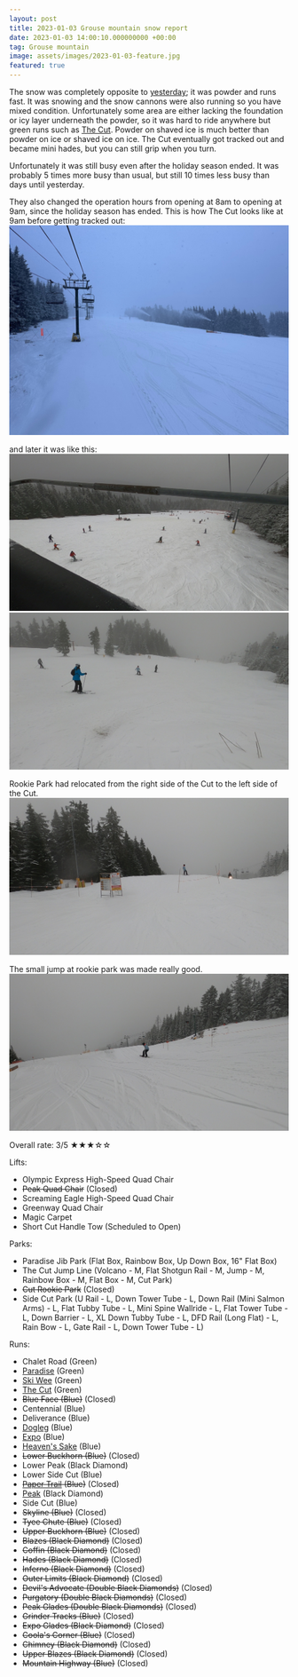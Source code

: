 ```yaml
---
layout: post
title: 2023-01-03 Grouse mountain snow report
date: 2023-01-03 14:00:10.000000000 +00:00
tag: Grouse mountain
image: assets/images/2023-01-03-feature.jpg
featured: true
---
```


The snow was completely opposite to [yesterday](/2023-01-02-grouse-mountain-snow-report); it was powder and runs fast. It was snowing and the snow cannons were also running so you have mixed condition. Unfortunately some area are either lacking the foundation or icy layer underneath the powder, so it was hard to ride anywhere but green runs such as [The Cut](/grouse/the-cut/). Powder on shaved ice is much better than powder on ice or shaved ice on ice. The Cut eventually got tracked out and became mini hades, but you can still grip when you turn.

Unfortunately it was still busy even after the holiday season ended. It was probably 5 times more busy than usual, but still 10 times less busy than days until yesterday.

They also changed the operation hours from opening at 8am to opening at 9am, since the holiday season has ended.
This is how The Cut looks like at 9am before getting tracked out:
![](/assets/images/2023-01-03-the-cut-9am.jpg)

and later it was like this:
![](/assets/images/2023-01-03-vlcsnap-2023-01-03-14h45m24s308.jpg)
![](/assets/images/2023-01-03-vlcsnap-2023-01-03-14h46m44s470.jpg)

Rookie Park had relocated from the right side of the Cut to the left side of the Cut.
![](/assets/images/2023-01-03-vlcsnap-2023-01-03-14h47m07s816.jpg)

The small jump at rookie park was made really good.
![](/assets/images/2023-01-03-vlcsnap-2023-01-03-14h47m59s263.jpg)

Overall rate: 3/5 ★★★☆☆

Lifts:

* Olympic Express High-Speed Quad Chair
* <del>Peak Quad Chair</del> (Closed)
* Screaming Eagle High-Speed Quad Chair
* Greenway Quad Chair
* Magic Carpet
* Short Cut Handle Tow (Scheduled to Open)

Parks:

* Paradise Jib Park (Flat Box, Rainbow Box, Up Down Box, 16" Flat Box)
* The Cut Jump Line (Volcano - M, Flat Shotgun Rail - M, Jump - M, Rainbow Box - M, Flat Box - M, Cut Park)
* <del>Cut Rookie Park</del> (Closed)
* Side Cut Park (U Rail - L, Down Tower Tube - L, Down Rail (Mini Salmon Arms) - L, Flat Tubby Tube - L, Mini Spine Wallride - L, Flat Tower Tube - L, Down Barrier - L, XL Down Tubby Tube - L, DFD Rail (Long Flat) - L, Rain Bow - L, Gate Rail - L, Down Tower Tube - L)

Runs:

* Chalet Road (Green)
* [Paradise](/grouse/paradise) (Green)
* [Ski Wee](/magic-carpet/) (Green)
* [The Cut](/grouse/the-cut/) (Green)
* <del>Blue Face (Blue)</del> (Closed)
* Centennial (Blue)
* Deliverance (Blue)
* [Dogleg](/dogleg/) (Blue)
* [Expo](/grouse/expo/) (Blue)
* [Heaven's Sake](/heavens-sake/) (Blue)
* <del>Lower Buckhorn (Blue)</del> (Closed)
* Lower Peak (Black Diamond)
* Lower Side Cut (Blue)
* <del>[Paper Trail](/paper-trail/) (Blue)</del> (Closed)
* [Peak](/grouse/peak/) (Black Diamond)
* Side Cut (Blue)
* <del>Skyline (Blue)</del> (Closed)
* <del>Tyee Chute (Blue)</del> (Closed)
* <del>Upper Buckhorn (Blue)</del> (Closed)
* <del>Blazes (Black Diamond)</del> (Closed)
* <del>Coffin (Black Diamond)</del> (Closed)
* <del>Hades (Black Diamond)</del> (Closed)
* <del>Inferno (Black Diamond)</del> (Closed)
* <del>Outer Limits (Black Diamond)</del> (Closed)
* <del>Devil's Advocate (Double Black Diamonds)</del> (Closed)
* <del>Purgatory (Double Black Diamonds)</del> (Closed)
* <del>Peak Glades (Double Black Diamonds)</del> (Closed)
* <del>Grinder Tracks (Blue)</del> (Closed)
* <del>Expo Glades (Black Diamond)</del> (Closed)
* <del>Coola's Corner (Blue)</del> (Closed)
* <del>Chimney (Black Diamond)</del> (Closed)
* <del>Upper Blazes (Black Diamond)</del> (Closed)
* <del>Mountain Highway (Blue)</del> (Closed)


